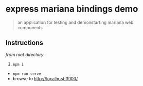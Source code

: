 # express mariana bindings demo

> an application for testing and demonstarting mariana web components

## Instructions

_from root directory_

1. `npm i`
* `npm run serve`
* browse to [http://localhost:3000/](http://localhost:3000/)
